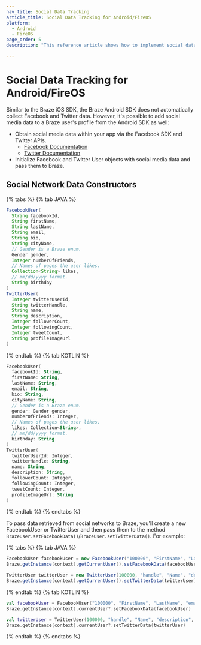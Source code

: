 ```yaml
---
nav_title: Social Data Tracking
article_title: Social Data Tracking for Android/FireOS
platform: 
  - Android
  - FireOS
page_order: 5
description: "This reference article shows how to implement social data tracking for your Android application."

---
```


# Social Data Tracking for Android/FireOS

Similar to the Braze iOS SDK, the Braze Android SDK does not automatically collect Facebook and Twitter data. However, it's possible to add social media data to a Braze user's profile from the Android SDK as well:

- Obtain social media data within your app via the Facebook SDK and Twitter APIs.
  - [Facebook Documentation][1]
  - [Twitter Documentation][2]
- Initialize Facebook and Twitter User objects with social media data and pass them to Braze.

## Social Network Data Constructors

{% tabs %}
{% tab JAVA %}

```java
FacebookUser(
  String facebookId,
  String firstName,
  String lastName,
  String email,
  String bio,
  String cityName,
  // Gender is a Braze enum.
  Gender gender,
  Integer numberOfFriends,
  // Names of pages the user likes.
  Collection<String> likes,
  // mm/dd/yyyy format.
  String birthday
)
TwitterUser(
  Integer twitterUserId,
  String twitterHandle,
  String name,
  String description,
  Integer followerCount,
  Integer followingCount,
  Integer tweetCount,
  String profileImageUrl
)
```

{% endtab %}
{% tab KOTLIN %}

```kotlin
FacebookUser(
  facebookId: String,
  firstName: String,
  lastName: String,
  email: String,
  bio: String,
  cityName: String,
  // Gender is a Braze enum.
  gender: Gender gender,
  numberOfFriends: Integer,
  // Names of pages the user likes.
  likes: Collection<String>,
  // mm/dd/yyyy format.
  birthday: String
)
TwitterUser(
  twitterUserId: Integer,
  twitterHandle: String,
  name: String,
  description: String,
  followerCount: Integer,
  followingCount: Integer,
  tweetCount: Integer,
  profileImageUrl: String
)
```

{% endtab %}
{% endtabs %}

To pass data retrieved from social networks to Braze, you'll create a new FacebookUser or TwitterUser and then pass them to the method `BrazeUser.setFacebookData()`/`BrazeUser.setTwitterData()`. For example:

{% tabs %}
{% tab JAVA %}

```java
FacebookUser facebookUser = new FacebookUser("100000", "FirstName", "LastName", "email@email.com", "bio", "City", Gender.MALE, 3, Arrays.asList(new String[]{ "like" }), "04/13/1990");
Braze.getInstance(context).getCurrentUser().setFacebookData(facebookUser);

TwitterUser twitterUser = new TwitterUser(100000, "handle", "Name", "description", 100, 50, 150, "image_url");
Braze.getInstance(context).getCurrentUser().setTwitterData(twitterUser);
```

{% endtab %}
{% tab KOTLIN %}

```kotlin
val facebookUser = FacebookUser("100000", "FirstName", "LastName", "email@email.com", "bio", "City", Gender.MALE, 3, listOf("like"),"04/13/1990")
Braze.getInstance(context).currentUser?.setFacebookData(facebookUser)

val twitterUser = TwitterUser(100000, "handle", "Name", "description", 100, 50, 150, "image_url")
Braze.getInstance(context).currentUser?.setTwitterData(twitterUser)
```

{% endtab %}
{% endtabs %}

[1]: https://developers.facebook.com/docs/howtos/androidsdk/3.0/login-with-facebook/#step1
[2]: https://developer.twitter.com/en/docs
